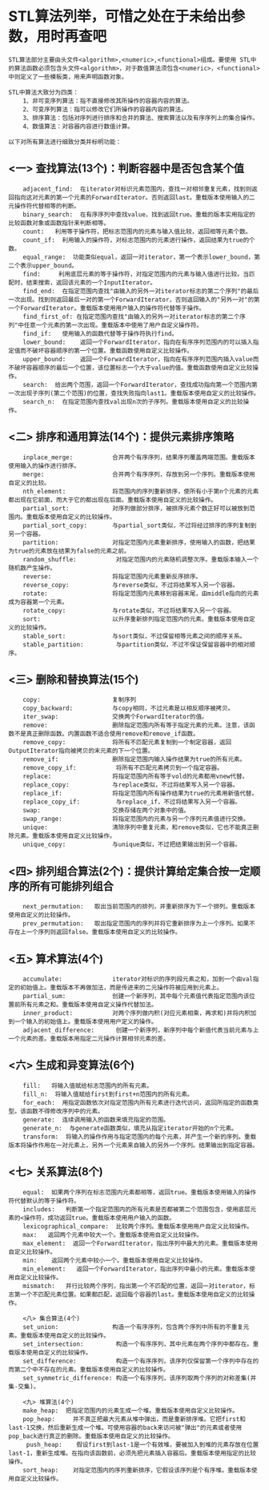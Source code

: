 # STL算法列举，可惜之处在于未给出参数，用时再查吧

    STL算法部分主要由头文件<algorithm>,<numeric>,<functional>组成。要使用 STL中的算法函数必须包含头文件<algorithm>，对于数值算法须包含<numeric>，<functional> 中则定义了一些模板类，用来声明函数对象。

    STL中算法大致分为四类：
        1、非可变序列算法：指不直接修改其所操作的容器内容的算法。
        2、可变序列算法：指可以修改它们所操作的容器内容的算法。
        3、排序算法：包括对序列进行排序和合并的算法、搜索算法以及有序序列上的集合操作。
        4、数值算法：对容器内容进行数值计算。

    以下对所有算法进行细致分类并标明功能：
## <一> 查找算法(13个)：判断容器中是否包含某个值
        adjacent_find:  在iterator对标识元素范围内，查找一对相邻重复元素，找到则返回指向这对元素的第一个元素的ForwardIterator。否则返回last。重载版本使用输入的二元操作符代替相等的判断。
        binary_search:  在有序序列中查找value，找到返回true。重载的版本实用指定的比较函数对象或函数指针来判断相等。
        count:   利用等于操作符，把标志范围内的元素与输入值比较，返回相等元素个数。
        count_if:  利用输入的操作符，对标志范围内的元素进行操作，返回结果为true的个数。
        equal_range:  功能类似equal，返回一对iterator，第一个表示lower_bound，第二个表示upper_bound。
        find:     利用底层元素的等于操作符，对指定范围内的元素与输入值进行比较。当匹配时，结束搜索，返回该元素的一个InputIterator。
        find_end:  在指定范围内查找"由输入的另外一对iterator标志的第二个序列"的最后一次出现。找到则返回最后一对的第一个ForwardIterator，否则返回输入的"另外一对"的第一个ForwardIterator。重载版本使用用户输入的操作符代替等于操作。
        find_first_of: 在指定范围内查找"由输入的另外一对iterator标志的第二个序列"中任意一个元素的第一次出现。重载版本中使用了用户自定义操作符。
        find_if:   使用输入的函数代替等于操作符执行find。
        lower_bound:    返回一个ForwardIterator，指向在有序序列范围内的可以插入指定值而不破坏容器顺序的第一个位置。重载函数使用自定义比较操作。
        upper_bound:    返回一个ForwardIterator，指向在有序序列范围内插入value而不破坏容器顺序的最后一个位置，该位置标志一个大于value的值。重载函数使用自定义比较操作。
        search:  给出两个范围，返回一个ForwardIterator，查找成功指向第一个范围内第一次出现子序列(第二个范围)的位置，查找失败指向last1。重载版本使用自定义的比较操作。
        search_n:  在指定范围内查找val出现n次的子序列。重载版本使用自定义的比较操作。

## <二> 排序和通用算法(14个)：提供元素排序策略
        inplace_merge:           合并两个有序序列，结果序列覆盖两端范围。重载版本使用输入的操作进行排序。
        merge:                   合并两个有序序列，存放到另一个序列。重载版本使用自定义的比较。
        nth_element:             将范围内的序列重新排序，使所有小于第n个元素的元素都出现在它前面，而大于它的都出现在后面。重载版本使用自定义的比较操作。
        partial_sort:            对序列做部分排序，被排序元素个数正好可以被放到范围内。重载版本使用自定义的比较操作。
        partial_sort_copy:       与partial_sort类似，不过将经过排序的序列复制到另一个容器。
        partition:               对指定范围内元素重新排序，使用输入的函数，把结果为true的元素放在结果为false的元素之前。
        random_shuffle:           对指定范围内的元素随机调整次序。重载版本输入一个随机数产生操作。
        reverse:                 将指定范围内元素重新反序排序。
        reverse_copy:            与reverse类似，不过将结果写入另一个容器。
        rotate:                  将指定范围内元素移到容器末尾，由middle指向的元素成为容器第一个元素。
        rotate_copy:             与rotate类似，不过将结果写入另一个容器。
        sort:                    以升序重新排列指定范围内的元素。重载版本使用自定义的比较操作。
        stable_sort:             与sort类似，不过保留相等元素之间的顺序关系。
        stable_partition:         与partition类似，不过不保证保留容器中的相对顺序。

## <三> 删除和替换算法(15个)                   
        copy:                    复制序列
        copy_backward:           与copy相同，不过元素是以相反顺序被拷贝。
        iter_swap:               交换两个ForwardIterator的值。
        remove:                  删除指定范围内所有等于指定元素的元素。注意，该函数不是真正删除函数。内置函数不适合使用remove和remove_if函数。
        remove_copy:             将所有不匹配元素复制到一个制定容器，返回OutputIterator指向被拷贝的末元素的下一个位置。
        remove_if:               删除指定范围内输入操作结果为true的所有元素。
        remove_copy_if:           将所有不匹配元素拷贝到一个指定容器。
        replace:                 将指定范围内所有等于vold的元素都用vnew代替。
        replace_copy:            与replace类似，不过将结果写入另一个容器。
        replace_if:              将指定范围内所有操作结果为true的元素用新值代替。
        replace_copy_if:          与replace_if，不过将结果写入另一个容器。
        swap:                    交换存储在两个对象中的值。
        swap_range:              将指定范围内的元素与另一个序列元素值进行交换。
        unique:                  清除序列中重复元素，和remove类似，它也不能真正删除元素。重载版本使用自定义比较操作。
        unique_copy:             与unique类似，不过把结果输出到另一个容器。

## <四> 排列组合算法(2个)：提供计算给定集合按一定顺序的所有可能排列组合
        next_permutation:   取出当前范围内的排列，并重新排序为下一个排列。重载版本使用自定义的比较操作。
        prev_permutation:   取出指定范围内的序列并将它重新排序为上一个序列。如果不存在上一个序列则返回false。重载版本使用自定义的比较操作。

## <五> 算术算法(4个)
        accumulate:              iterator对标识的序列段元素之和，加到一个由val指定的初始值上。重载版本不再做加法，而是传进来的二元操作符被应用到元素上。
        partial_sum:             创建一个新序列，其中每个元素值代表指定范围内该位置前所有元素之和。重载版本使用自定义操作代替加法。
        inner_product:           对两个序列做内积(对应元素相乘，再求和)并将内积加到一个输入的初始值上。重载版本使用用户定义的操作。
        adjacent_difference:      创建一个新序列，新序列中每个新值代表当前元素与上一个元素的差。重载版本用指定二元操作计算相邻元素的差。

## <六> 生成和异变算法(6个)                    
        fill:   将输入值赋给标志范围内的所有元素。
        fill_n:  将输入值赋给first到first+n范围内的所有元素。
        for_each:  用指定函数依次对指定范围内所有元素进行迭代访问，返回所指定的函数类型。该函数不得修改序列中的元素。
        generate:  连续调用输入的函数来填充指定的范围。
        generate_n:  与generate函数类似，填充从指定iterator开始的n个元素。
        transform:  将输入的操作作用与指定范围内的每个元素，并产生一个新的序列。重载版本将操作作用在一对元素上，另外一个元素来自输入的另外一个序列。结果输出到指定容器。

## <七> 关系算法(8个)  

        equal:  如果两个序列在标志范围内元素都相等，返回true。重载版本使用输入的操作符代替默认的等于操作符。
        includes:   判断第一个指定范围内的所有元素是否都被第二个范围包含，使用底层元素的<操作符，成功返回true。重载版本使用用户输入的函数。
        lexicographical_compare:  比较两个序列。重载版本使用用户自定义比较操作。
        max:   返回两个元素中较大一个。重载版本使用自定义比较操作。
        max_element:  返回一个ForwardIterator，指出序列中最大的元素。重载版本使用自定义比较操作。
        min:    返回两个元素中较小一个。重载版本使用自定义比较操作。
        min_element:   返回一个ForwardIterator，指出序列中最小的元素。重载版本使用自定义比较操作。
        mismatch:   并行比较两个序列，指出第一个不匹配的位置，返回一对iterator，标志第一个不匹配元素位置。如果都匹配，返回每个容器的last。重载版本使用自定义的比较操作。

        <八> 集合算法(4个)             
        set_union:               构造一个有序序列，包含两个序列中所有的不重复元素。重载版本使用自定义的比较操作。
        set_intersection:         构造一个有序序列，其中元素在两个序列中都存在。重载版本使用自定义的比较操作。
        set_difference:           构造一个有序序列，该序列仅保留第一个序列中存在的而第二个中不存在的元素。重载版本使用自定义的比较操作。
        set_symmetric_difference: 构造一个有序序列，该序列取两个序列的对称差集(并集-交集)。

        <九> 堆算法(4个)        
        make_heap:  把指定范围内的元素生成一个堆。重载版本使用自定义比较操作。
        pop_heap:     并不真正把最大元素从堆中弹出，而是重新排序堆。它把first和last-1交换，然后重新生成一个堆。可使用容器的back来访问被"弹出"的元素或者使用pop_back进行真正的删除。重载版本使用自定义的比较操作。
         push_heap:    假设first到last-1是一个有效堆，要被加入到堆的元素存放在位置last-1，重新生成堆。在指向该函数前，必须先把元素插入容器后。重载版本使用指定的比较操作。
        sort_heap:    对指定范围内的序列重新排序，它假设该序列是个有序堆。重载版本使用自定义比较操作。
